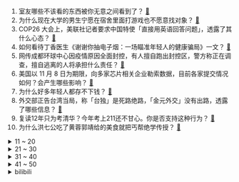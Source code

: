 1. 室友哪些不该看的东西被你无意之间看到了？ [:link:](https://www.zhihu.com/question/333250627)
2. 为什么现在大学的男生宁愿在宿舍里面打游戏也不愿意找对象？ [:link:](https://www.zhihu.com/question/496244839)
3. COP26 大会上，美联社记者要求中国特使「直接用英语回答问题」，透露了其什么心态？ [:link:](https://www.zhihu.com/question/497432622)
4. 如何看待丁香医生《谢谢你抽电子烟：一场瞄准年轻人的健康骗局》一文？ [:link:](https://www.zhihu.com/question/496535833)
5. 网传成都环球中心因疫情原因全面封控，有人擅自跑出封控区，警方称正在调查，擅自逃离的人将承担什么责任？ [:link:](https://www.zhihu.com/question/497461821)
6. 美国以 11 月 8 日为期限，向多家芯片相关企业勒索数据，目前各家提交情况如何？会产生哪些影响？ [:link:](https://www.zhihu.com/question/497357757)
7. 为什么好多年轻人都存不下钱？ [:link:](https://www.zhihu.com/question/329037289)
8. 外交部正告台湾当局，称「台独」是死路绝路，「金元外交」没有出路，透露了哪些信息？ [:link:](https://www.zhihu.com/question/497495358)
9. 复读12年只为考清华？今年考上211还不甘心。你是否支持这种行为？ [:link:](https://www.zhihu.com/question/496972255)
10. 为什么洪七公吃了黄蓉郭靖给的美食就把丐帮绝学传授？ [:link:](https://www.zhihu.com/question/497084528)
<details>
<summary>11 ~ 20</summary>

11. 荣耀在深圳坪山自建工厂，工人薪水比行业高出 50% ，对此你怎么看？ [:link:](https://www.zhihu.com/question/496798397)
12. 如何看待男子小区内酒驾几十米遭代驾举报，被判拘役？法律角度如何解读？ [:link:](https://www.zhihu.com/question/497107355)
13. 对比动画《英雄联盟：双城之战》，国产动漫如何？ [:link:](https://www.zhihu.com/question/497345829)
14. 为什么在国内玩 Switch 上的游戏这么冗杂麻烦却依然大火？ [:link:](https://www.zhihu.com/question/496231967)
15. 小公司怕劳动仲裁吗？ [:link:](https://www.zhihu.com/question/496427382)
16. 如何看待38号评价凡尔赛提出的问题? [:link:](https://www.zhihu.com/question/497382872)
17. 为什么有的人待人冷漠无情反而朋友更多？ [:link:](https://www.zhihu.com/question/270794084)
18. 既然《沙丘》中沙虫会被规律的节奏吸引，为什么不能在沙漠中溜沙虫玩？ [:link:](https://www.zhihu.com/question/494188794)
19. 网友爆料称蚂蚁年底将公布实施 1055 工作制，如确定实施将带来哪些影响？是否会影响招聘及员工薪酬？ [:link:](https://www.zhihu.com/question/497397083)
20. 如何评价小米手机公布的全新二次元拟人化形象？她和小米品牌调性一致吗？ [:link:](https://www.zhihu.com/question/496197165)
</details>
<details>
<summary>21 ~ 30</summary>

21. 俞敏洪称新东方计划成立大型农业平台，将带百名老师直播卖农产品，你看好它的发展前景吗？ [:link:](https://www.zhihu.com/question/497322601)
22. 现在高三了，如果从现在开始到高考每两天睡一觉，身体会怎么样？ [:link:](https://www.zhihu.com/question/494181659)
23. 法国天主教会承认性侵 21.6 万儿童，主教团主席下跪忏悔，教会需承担哪些责任？如何避免类似事件发生？ [:link:](https://www.zhihu.com/question/497392694)
24. 如何从一名普通的医学生成长为顶尖的医学专家？ [:link:](https://www.zhihu.com/question/493943354)
25. 大家都用空气炸锅做过什么吃的呢？ [:link:](https://www.zhihu.com/question/286863774)
26. 哪本书是你心中yyds？ [:link:](https://www.zhihu.com/question/484147699)
27. 被家长追捧的「增高针」是什么？会带来哪些影响？ [:link:](https://www.zhihu.com/question/495826140)
28. 李佳琦搭档王冰冰卖空 12 万罐阿富汗松子，12 万罐松子对阿富汗来说有多大意义？ [:link:](https://www.zhihu.com/question/497294290)
29. 老婆不想让小孩学方言，以后和我爸妈无法交流怎么办？ [:link:](https://www.zhihu.com/question/465662662)
30. JieJie 赛后采访表示「今天也算是替厂长完成了他曾经未完成的梦想」，对此你有什么想说的？ [:link:](https://www.zhihu.com/question/497152320)
</details>
<details>
<summary>31 ~ 40</summary>

31. 男票是大学老师/教授是什么体验？ [:link:](https://www.zhihu.com/question/59306503)
32. 如何评价司马南最新视频「蓝领工资两万无需加班，小白领为啥不愿意去做？」? [:link:](https://www.zhihu.com/question/495625178)
33. 湖南一教授在美遭持枪抢劫，用中国功夫击退劫匪，从武术角度而言这一操作难度有多大？是怎么做到的？ [:link:](https://www.zhihu.com/question/497368033)
34. 怎么才能忘记一个不爱我的人？ [:link:](https://www.zhihu.com/question/496812590)
35. 为什么有的女生喜欢披着头发？ [:link:](https://www.zhihu.com/question/351211101)
36. 《上古卷轴》和《巫师》的世界，你更愿意生活在哪里？ [:link:](https://www.zhihu.com/question/477932077)
37. 为什么说银行科技岗是程序员最好的就业选择？ [:link:](https://www.zhihu.com/question/380468704)
38. 如何以［我就是传说中霸道总裁的女儿］为开头写个故事？ [:link:](https://www.zhihu.com/question/455867035)
39. 漫画《火凤燎原》被剧本杀抄袭，IP 侵权是否会成为剧本杀行业的未来趋势？ [:link:](https://www.zhihu.com/question/496583190)
40. 为了考研，大家付出过什么？ [:link:](https://www.zhihu.com/question/491344864)
</details>
<details>
<summary>41 ~ 50</summary>

41. 有哪些正气凛然、侠义入骨的诗句？ [:link:](https://www.zhihu.com/question/458696866)
42. 如何进行客户管理？ [:link:](https://www.zhihu.com/question/323240754)
43. 如何在十五天时间里最大限度地提高申论水平？ [:link:](https://www.zhihu.com/question/29423580)
44. 办公室恋情是否真的是职场大忌？ [:link:](https://www.zhihu.com/question/496885654)
45. 如何评价薇娅、李佳琦用直播的形式为进博会带货？本届进博会还有哪些亮点值得关注？ [:link:](https://www.zhihu.com/question/497415370)
46. 努力有用吗？不努力了会不会变好? [:link:](https://www.zhihu.com/question/493303430)
47. 为什么工作后很难静下心来读书？ [:link:](https://www.zhihu.com/question/319476080)
48. 有没有什么又甜又虐的短篇小说? [:link:](https://www.zhihu.com/question/343762969)
49. 有哪些AI产品可以真正提高办公和学习效率？ [:link:](https://www.zhihu.com/question/497197400)
50. 常见的间谍/特工的电影中，有哪些常识性的错误？ [:link:](https://www.zhihu.com/question/21329585)
</details><details>
<summary>bilibili</summary>

1. 史上最离谱随机挑战！我们终于去老番茄家蹭饭了！！【第七期】 [:link:](//www.bilibili.com/video/BV1Kh411t7dZ)
2. 我们是冠军！！！ [:link:](//www.bilibili.com/video/BV12R4y1E7kn)
3. 【S11全球总决赛】决赛 11月6日 EDG vs DK [:link:](//www.bilibili.com/video/BV1EP4y1j7kV)
4. 我不想坐地铁上班啊啊啊啊啊啊啊啊啊 [:link:](//www.bilibili.com/video/BV1H34y1Z7mm)
5. 3元一个！咬开才知道，这东西为什么火爆南方街头！ [:link:](//www.bilibili.com/video/BV14v411M7Pj)
6. 蹭饭蹭到最贵夜宵！重达15斤的百年大波龙，光钳子就比头还大…… [:link:](//www.bilibili.com/video/BV1tR4y1E7eR)
7. 如果EDG夺冠，一个赞背一个单词 [:link:](//www.bilibili.com/video/BV14Q4y1m7it)
8. 为什么古偶剧越来越难看？ [:link:](//www.bilibili.com/video/BV1sT4y1d7vt)
9. 耗时一个月！我终于将它做成了游戏！！（附下载链接） [:link:](//www.bilibili.com/video/BV1Lr4y1y7ZF)
10. 把剔掉154根骨刺的鱼肉，倒进不见一粒米的粥中… [:link:](//www.bilibili.com/video/BV1HF411Y7Ux)
<details>
<summary>11 ~ 20</summary>

11. 「周深」新歌《光亮》：戏腔献唱紫禁城！ [:link:](//www.bilibili.com/video/BV1AR4y1E7NS)
12. 【时代少年团】《这福气给你要不要》之乡村生活体验 [:link:](//www.bilibili.com/video/BV1yb4y187Ny)
13. EDG赢了！B站为8500万人推出了一项新计划 [:link:](//www.bilibili.com/video/BV1J34y1Z7HD)
14. 差距怎么就这么大呢 [:link:](//www.bilibili.com/video/BV1C3411b7RV)
15. 《孤勇者》（《英雄联盟：双城之战》动画剧集中文主题曲） [:link:](//www.bilibili.com/video/BV1wr4y1y7nx)
16. 【warma】地上的脚印是谁的？一路跟了过去居然发现……？！ [:link:](//www.bilibili.com/video/BV1344y1i7FK)
17. 11.06今天婚礼，我写了一首歌 [:link:](//www.bilibili.com/video/BV1tq4y137uY)
18. 👻 往 生 堂 乐 团 🎺 [:link:](//www.bilibili.com/video/BV1HP4y157MG)
19. 后来才发现，唐氏表演法则居然全是真的！ [:link:](//www.bilibili.com/video/BV1fb4y1b7JQ)
20. 老板：“请把这个冬瓜给我雕刻出EDG夺冠的样子！” [:link:](//www.bilibili.com/video/BV1CQ4y1m7JR)
</details>
<details>
<summary>21 ~ 30</summary>

21. 听君一席话，全是废话 3.0 ！！！ [:link:](//www.bilibili.com/video/BV1aT4y1d7zD)
22. 借2分钟实现换腰子梦想，尿毒症女孩弹唱《走马》为攒钱治病 [:link:](//www.bilibili.com/video/BV1jL41137ox)
23. 【不要笑挑战】这很可能是最后一期了！ [:link:](//www.bilibili.com/video/BV1EP4y1j7nt)
24. 五班最好的战士，却成了七连的老末？《士兵突击》P3 [:link:](//www.bilibili.com/video/BV1Gq4y1k755)
25. 百万摄像师出镜！！在美国这个美食荒漠，我是如何成为百万美食UP? [:link:](//www.bilibili.com/video/BV1A3411C7Ai)
26. 【全程高燃】我们是冠军！！！3分钟带你回顾EDG的夺冠之路！ [:link:](//www.bilibili.com/video/BV1x34y1Z7Hs)
27. 【医学博士】鬼压床会对身体有害吗？I 鬼压床预示着什么问题？ [:link:](//www.bilibili.com/video/BV16L4y1q77U)
28. 中国人不骗中国人 [:link:](//www.bilibili.com/video/BV1wR4y1t7NS)
29. 造桥鬼才：耗费168个小时，只为造出一座“世界第一”的桥 [:link:](//www.bilibili.com/video/BV1Jb4y187Bn)
30. 十三年冤案真相大白！结局看哭千万人！国产古装大戏《琅琊榜》第九期 [:link:](//www.bilibili.com/video/BV1fr4y1C7Ze)
</details>
<details>
<summary>31 ~ 40</summary>

31. 今天我生日 吃顿潮汕火锅！ [:link:](//www.bilibili.com/video/BV1gr4y1y7j6)
32. 《嘉 文 五 试》 [:link:](//www.bilibili.com/video/BV1x44y1e7T1)
33. 我们被假Steam举报了？揭露百度上的虚假Steam到底有多魔幻？ [:link:](//www.bilibili.com/video/BV1AR4y1E7tQ)
34. 5年了，绝对要继续拍下去啊啊啊！ [:link:](//www.bilibili.com/video/BV1SQ4y1S7sJ)
35. 一起“造造造” （3） [:link:](//www.bilibili.com/video/BV1WQ4y1S7TZ)
36. 《 M C 寄生虫爆发》豆瓣：2.0分 [:link:](//www.bilibili.com/video/BV1M44y1e7CV)
37. 【明日方舟手书/动画】Tunnel Vision [:link:](//www.bilibili.com/video/BV1P341187nv)
38. 我连指纹都画了！什么时候能火一把啊~ [:link:](//www.bilibili.com/video/BV14Q4y1m7Bz)
39. 终于结束了，这些丧心病狂的挑战！ [:link:](//www.bilibili.com/video/BV1AT4y1d7bC)
40. 还是那句话：不破不立！！！ [:link:](//www.bilibili.com/video/BV1f3411b75o)
</details>
<details>
<summary>41 ~ 50</summary>

41. 庆祝周董出道21载！神曲之最！绝世联手！B站陈奕迅《夜曲》真.粤语版 [:link:](//www.bilibili.com/video/BV1Kg411K7fa)
42. 一线之间 [:link:](//www.bilibili.com/video/BV1qb4y1b7Hh)
43. 【4K60FPS】英雄联盟《Legends Never Die》战歌起！传奇不朽！ [:link:](//www.bilibili.com/video/BV1XR4y1E7cm)
44. 连环整活！把我的自拍纹到女友的脸上…再做成海报贴满全家！ [:link:](//www.bilibili.com/video/BV1jL411u7uP)
45. 农村个性姑姑，给侄子做辣皮子手擀面，真香真好吃 [:link:](//www.bilibili.com/video/BV1WL411u7NR)
46. 世界上最辣的六种泡面？小伙辣崩溃了！ [:link:](//www.bilibili.com/video/BV1Rg411K7rv)
47. 摊牌了，我们俩是b站最土的人！！！ [:link:](//www.bilibili.com/video/BV1c34y1Z7pq)
48. 漠叔四平拍戏被赶回海南，导演在海南旅游被碰着 [:link:](//www.bilibili.com/video/BV1yf4y1u7rb)
49. 我曾把李白送去坐牢【课本猛男07】 [:link:](//www.bilibili.com/video/BV1er4y1C75D)
50. 原来几年前就有人和厂长说S11 edg是冠军！ [:link:](//www.bilibili.com/video/BV11r4y1C7xj)
</details>
<details>
<summary>51 ~ 60</summary>

51. 可可西里下暴雪堵车！我们在温暖的房车里吃炸鸡！【VanLife】 [:link:](//www.bilibili.com/video/BV16v411T7U8)
52. 过年....不是，过节啦！记者节放假是不可能放的。没有空拍视频，只好拿照片敷衍你们了[doge][doge]从青涩记者到老记者，变的是容颜，不变的是心态 [:link:](//www.bilibili.com/video/BV1DL4y1q7Ta)
53. 如果EDG夺冠，我就cos塔姆！！ [:link:](//www.bilibili.com/video/BV16S4y1R7ay)
54. 史上最全！人体工学椅选购指南 | 先看评测 [:link:](//www.bilibili.com/video/BV12g411K7rB)
55. 家人们，丢人丢到家了 [:link:](//www.bilibili.com/video/BV1nQ4y1S71R)
56. 原来真的有人，从一开始就把对方计划在自己的未来里了 [:link:](//www.bilibili.com/video/BV18q4y1r72E)
57. 【原神】新功能？待机动画竟能互动了 [:link:](//www.bilibili.com/video/BV11f4y1u7Xu)
58. 【时尚原神】提瓦特学园，少女新生大揭秘! [:link:](//www.bilibili.com/video/BV1hq4y1R7Dw)
59. 在有生之年，靠唱歌才艺，赚取点治疗生活费还债，今天唱首《海底》 [:link:](//www.bilibili.com/video/BV1qP4y1L7YC)
60. 我 的 畜 生 朋 友 2 [:link:](//www.bilibili.com/video/BV1ob4y187Ef)
</details>
<details>
<summary>61 ~ 70</summary>

61. 小猫咪你洗澡倒是叫两声啊！ [:link:](//www.bilibili.com/video/BV12T4y1d7Dk)
62. 10000张真实纸牌拍摄！还原惊天魔盗团牌雨术！ [:link:](//www.bilibili.com/video/BV1UU4y1u7nR)
63. 哥谭噩梦大街上跳新宝岛！兑现flag！恭喜EDG夺冠！ [:link:](//www.bilibili.com/video/BV1ur4y1y7me)
64. 【啊粥】人民的名义09：沙瑞金如何在汉东省扎稳脚跟？ [:link:](//www.bilibili.com/video/BV1dP4y1V7tx)
65. 鬼叫得都比我好听 [:link:](//www.bilibili.com/video/BV11U4y1u7Y9)
66. 【STN快报第六季8】你会给你哥哥打榜么？我会给我哥哥打拳！ [:link:](//www.bilibili.com/video/BV1VL411u7B4)
67. 【low君】《韩剧十大老公2》：不心动挑战继续，你们点的老公又来了！ [:link:](//www.bilibili.com/video/BV1534y1Z7Tk)
68. 第一章：铜雀荐舞宴群臣【舞千年】 [:link:](//www.bilibili.com/video/BV1HF411a7WX)
69. 5星级酒店竟然把剩菜做成了盲盒！3.99一个里面有什么？ [:link:](//www.bilibili.com/video/BV1gb4y187fp)
70. 全程卧槽！一位中国玩家暴肝五个月一个人的稻妻城！可莉狂喜！ [:link:](//www.bilibili.com/video/BV1844y1e7m8)
</details>
<details>
<summary>71 ~ 80</summary>

71. EDG粉丝现状 [:link:](//www.bilibili.com/video/BV1kL4y1q7E8)
72. 【原神】欧亨利式结尾 [:link:](//www.bilibili.com/video/BV1Pv411M7nM)
73. 看完10月新番，谢谢，我全家泪腺炸了！【泛式】 [:link:](//www.bilibili.com/video/BV1mu411o7wd)
74. 我买了一堆号称能开出电子器材的幸运盒子... [:link:](//www.bilibili.com/video/BV17g411K7tb)
75. 空中无限出牌，原来这么简单，网友直呼学废了！ [:link:](//www.bilibili.com/video/BV1ib4y1b7UC)
76. 国人作者根据真实事件改编的游戏，上架日本争议不断！ [:link:](//www.bilibili.com/video/BV1hr4y1C758)
77. 文化输出！菲律宾猛男首次穿汉服跳《寄明月》 [:link:](//www.bilibili.com/video/BV1iR4y1E7JF)
78. 嘴唇干？开裂？怒花4万，我居然测到了没啥用的唇膏！【老爸评测】 [:link:](//www.bilibili.com/video/BV1zQ4y1S71f)
79. 一分钟教你堆个不太一样的雪人 [:link:](//www.bilibili.com/video/BV1vg411K76e)
80. 大家让开，我要开始装了 [:link:](//www.bilibili.com/video/BV19h411t7wD)
</details>
<details>
<summary>81 ~ 90</summary>

81. 1个细节，拿捏马丁靴的搭配奥秘，怎么穿都好看！ [:link:](//www.bilibili.com/video/BV1hq4y1r7sV)
82. 土 块 [:link:](//www.bilibili.com/video/BV19L4y1q7hw)
83. 一些韩语教学 [:link:](//www.bilibili.com/video/BV1ib4y1878v)
84. 【原神手书】《璃月少年少女闲话逸事》 [:link:](//www.bilibili.com/video/BV1fR4y1779Y)
85. 2018年亚运会英雄联盟决赛视频 [:link:](//www.bilibili.com/video/BV1HR4y1E7xz)
86. 卧槽！我蚌埠住了！全是名场面！ [:link:](//www.bilibili.com/video/BV1Tb4y187Bj)
87. 中国公司做出最便宜机器狗！和美国50万一只区别在哪？ [:link:](//www.bilibili.com/video/BV1jg411K7nx)
88. 自制锁尼相机，让一句调侃变成现实 [:link:](//www.bilibili.com/video/BV1P3411C7EQ)
89. 庆祝EDG夺冠干一杯芦荟汁！干净又卫生兄弟们！ [:link:](//www.bilibili.com/video/BV1dq4y1r7o2)
90. 搜救犬杰克并不知道，这次只是比赛… [:link:](//www.bilibili.com/video/BV1wv411g7ud)
</details>
<details>
<summary>91 ~ 100</summary>

91. S11DK决赛赛后采访【史上最欢乐败者采访】 [:link:](//www.bilibili.com/video/BV1aR4y1E7t5)
92. 试吃我老婆做的肉蟹煲到底好不好吃 [:link:](//www.bilibili.com/video/BV16U4y1g798)
93. 袁隆平的猫还在等他回家 [:link:](//www.bilibili.com/video/BV15g411K7Hh)
94. 根本赢不了，EDG听不懂 [:link:](//www.bilibili.com/video/BV1Wq4y1r77g)
95. 【为EDG应援】如果EDG夺冠，一赞一公里，说到做到 [:link:](//www.bilibili.com/video/BV1hL4y1v7SV)
96. 【明日方舟×怪物猎人：世界】“淬火的追猎者”限时活动宣传PV [:link:](//www.bilibili.com/video/BV1yq4y1r7vk)
97. 【谭sir与大爷】过 命 之 交 [:link:](//www.bilibili.com/video/BV1BQ4y1m7tx)
98. 花128块做火锅史上最鲜天花板！终于明白为什么鲜拆开是鱼+羊。 [:link:](//www.bilibili.com/video/BV1gb4y1878j)
99. 【干货】如何在寝室制造一枚小当量核弹以应对不必要的打扰 [:link:](//www.bilibili.com/video/BV1JP4y1577E)
100. 一个人在英国吃自助餐 折腾半天 [:link:](//www.bilibili.com/video/BV1ZQ4y1S7rD)
</details></details>